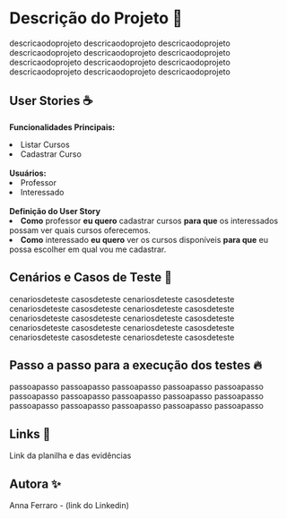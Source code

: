 # Descrição do Projeto 📜

descricaodoprojeto descricaodoprojeto descricaodoprojeto descricaodoprojeto descricaodoprojeto descricaodoprojeto descricaodoprojeto descricaodoprojeto descricaodoprojeto descricaodoprojeto descricaodoprojeto descricaodoprojeto

## User Stories ☕️

<b>Funcionalidades Principais:</b> <br>
<li>Listar Cursos</li>
<li>Cadastrar Curso</li>
<br>
<b>Usuários:</b><br>
<li>Professor</li>
<li>Interessado</li>
<br>
<b>Definição do User Story</b><br>
<li><b>Como</b> professor <b>eu quero</b> cadastrar cursos <b>para que</b> os interessados possam ver quais cursos oferecemos.</li>
<li><b>Como</b> interessado <b>eu quero</b> ver os cursos disponíveis <b>para que</b> eu possa escolher em qual vou me cadastrar.</li>

## Cenários e Casos de Teste 🎉

cenariosdeteste casosdeteste cenariosdeteste casosdeteste cenariosdeteste casosdeteste cenariosdeteste casosdeteste cenariosdeteste casosdeteste cenariosdeteste casosdeteste cenariosdeteste casosdeteste cenariosdeteste casosdeteste cenariosdeteste casosdeteste cenariosdeteste casosdeteste

## Passo a passo para a execução dos testes 🔥

passoapasso passoapasso passoapasso passoapasso passoapasso passoapasso passoapasso passoapasso passoapasso passoapasso passoapasso passoapasso passoapasso passoapasso passoapasso

## Links 🦄

Link da planilha e das evidências

## Autora ✨

Anna Ferraro - (link do Linkedin)

